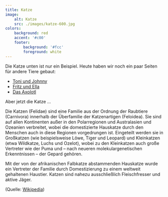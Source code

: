 ```yaml
---
title: Katze
image:
    alt: Katze
    src: ./images/katze-600.jpg
colors:
    background: red
    accent: '#c00'
    footer:
        background: '#fcc'
        foreground: white
---
```

Die Katze unten ist nur ein Beispiel. Heute haben wir noch ein paar Seiten für andere Tiere gebaut:

* [Toni und Johnny](https://lollie10.github.io/toni-und-johny/)
* [Fritz und Ella](https://ginger20.github.io/fritz_und_ella/)
* [Das Axolotl](./seite3.html)

Aber jetzt die Katze ...

Die Katzen (Felidae) sind eine Familie aus der Ordnung der Raubtiere (Carnivora) innerhalb der Überfamilie der Katzenartigen (Feloidea). Sie sind auf allen Kontinenten außer in den Polarregionen und Australasien und Ozeanien verbreitet, wobei die domestizierte Hauskatze durch den Menschen auch in diese Regionen vorgedrungen ist. Eingeteilt werden sie in Großkatzen (wie beispielsweise Löwe, Tiger und Leopard) und Kleinkatzen (etwa Wildkatze, Luchs und Ozelot), wobei zu den Kleinkatzen auch große Vertreter wie der Puma und – nach neueren molekulargenetischen Erkenntnissen – der Gepard gehören.

Mit der von der afrikanischen Falbkatze abstammenden Hauskatze wurde ein Vertreter der Familie durch Domestizierung zu einem weltweit gehaltenen Haustier. Katzen sind nahezu ausschließlich Fleischfresser und aktive Jäger. 

(Quelle: [Wikipedia](https://de.wikipedia.org/wiki/Katzen))